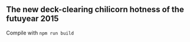 The new deck-clearing chilicorn hotness of the futuyear 2015
--------

Compile with `npm run build`
